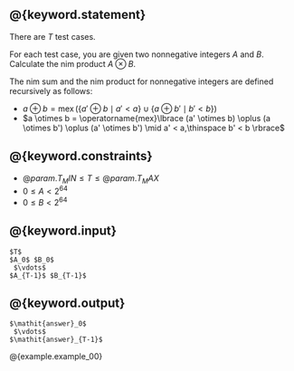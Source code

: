 ## @{keyword.statement}
There are $T$ test cases.

For each test case, you are given two nonnegative integers $A$ and $B$.
Calculate the nim product $A \otimes B$.

The nim sum and the nim product for nonnegative integers are defined recursively as follows:

- $a \oplus b = \operatorname{mex}(\lbrace a' \oplus b \mid a' < a \rbrace \cup \lbrace a \oplus b' \mid b' < b \rbrace)$
- $a \otimes b = \operatorname{mex}\lbrace (a' \otimes b) \oplus (a \otimes b') \oplus (a' \otimes b') \mid a' < a,\thinspace b' < b \rbrace$

## @{keyword.constraints}

- $@{param.T_MIN} \le T \le @{param.T_MAX}$
- $0 \le A < 2^{64}$
- $0 \le B < 2^{64}$

## @{keyword.input}

~~~
$T$
$A_0$ $B_0$
 $\vdots$
$A_{T-1}$ $B_{T-1}$
~~~

## @{keyword.output}

~~~
$\mathit{answer}_0$
 $\vdots$
$\mathit{answer}_{T-1}$
~~~

@{example.example_00}
